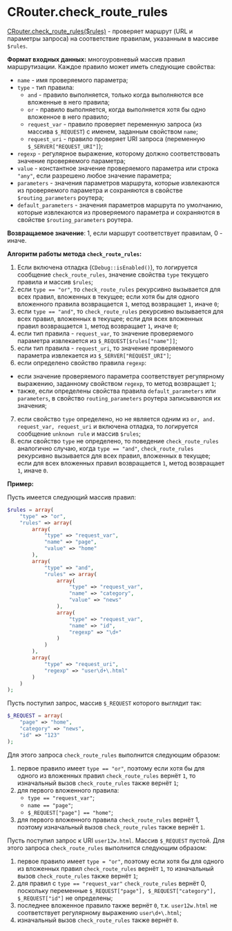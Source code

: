 # CRouter.check_route_rules

[CRouter.check_route_rules(\$rules)](./CRouter.php) - проверяет маршрут (URL и параметры запроса) на соответствие правилам, указанным в массиве `$rules`.

**Формат входных данных:** многоуровневый массив правил маршрутизации. Каждое правило может иметь следующие свойства:

- `name` - имя проверяемого параметра;
- `type` - тип правила:
  - `and` - правило выполняется, только когда выполняются все вложенные в него правила;
  - `or` - правило выполняется, когда выполняется хотя бы одно вложенное в него правило;
  - `request_var` - правило проверяет переменную запроса (из массива `$_REQUEST`) с именем, заданным свойством `name`;
  - `request_uri` - правило проверяет URI запроса (переменную `$_SERVER["REQUEST_URI"]`);
- `regexp` - регулярное выражение, которому должно соответствовать значение проверяемого параметра;
- `value` - константное значение проверяемого параметра или строка `"any"`, если разрешено любое значение параметра;
- `parameters` - значения параметров маршрута, которые извлекаются из проверяемого параметра и сохраняются в свойстве `$routing_parameters` роутера;
- `default_parameters` - значения параметров маршрута по умолчанию, которые извлекаются из проверяемого параметра и сохраняются в свойстве `$routing_parameters` роутера.

**Возвращаемое значение**: 1, если маршрут соответствует правилам, 0 - иначе.

**Алгоритм работы метода `check_route_rules`:**

1. Если включена отладка (`CDebug::isEnabled()`), то логируется сообщение `check_route_rules`, значение свойства `type` текущего правила и массив `$rules`;
2. если `type == "or"`, то `check_route_rules` рекурсивно вызывается для всех правил, вложенных в текущее; если хотя бы для одного вложенного правила возвращается `1`, метод возвращает `1`, иначе `0`;
3. если `type == "and"`, то `check_route_rules` рекурсивно вызывается для всех правил, вложенных в текущее; если для всех вложенных правил возвращается `1`, метод возвращает `1`, иначе `0`;
4. если тип правила - `request_var`, то значение проверяемого параметра извлекается из `$_REQUEST[$rules["name"]]`;
5. если тип правила - `request_uri`, то значение проверяемого параметра извлекается из `$_SERVER["REQUEST_URI"]`;
6. если определено свойство правила `regexp`:
  - если значение проверяемого параметра соответствует регулярному выражению, заданному свойством `regexp`, то метод возвращает `1`;
  - также, если определены свойства правила `default_parameters` или `parameters`, в свойство `routing_parameters` роутера записываются их значения;
7. если свойство `type` определено, но не является одним из `or, and. request_var, request_uri` и включена отладка, то логируется сообщение `unknown rule` и массив `$rules`;
8. если свойство `type` не определено, то поведение `check_route_rules` аналогично случаю, когда `type == "and"`, `check_route_rules` рекурсивно вызывается для всех правил, вложенных в текущее; если для всех вложенных правил возвращается `1`, метод возвращает `1`, иначе `0`.

**Пример:**

Пусть имеется следующий массив правил:

```php
$rules = array(
    "type" => "or",
    "rules" => array(
        array(
            "type" => "request_var",
            "name" => "page",
            "value" => "home"
        ),
        array(
            "type" => "and",
            "rules" => array(
                array(
                    "type" => "request_var",
                    "name" => "category",
                    "value" => "news"
                ),
                array(
                    "type" => "request_var",
                    "name" => "id",
                    "regexp" => "\d+"
                )
            )
        ),
        array(
            "type" => "request_uri",
            "regexp" => "user\d+\.html"
        )
    )
);
```

Пусть поступил запрос, массив `$_REQUEST` которого выглядит так:

```php
$_REQUEST = array(
    "page" => "home",
    "category" => "news",
    "id" => "123"
);
```

Для этого запроса `check_route_rules` выполнится следующим образом:
1. первое правило имеет `type == "or"`, поэтому если хотя бы для одного из вложенных правил `check_route_rules` вернёт `1`, то изначальный вызов `check_route_rules` также вернёт `1`;
2. для первого вложенного правила:
    - `type == "request_var"`;
    - `name == "page"`;
    - `$_REQUEST["page"] == "home"`;
3. для первого вложенного правила `check_route_rules` вернёт 1, поэтому изначальный вызов `check_route_rules` также вернёт `1`.

Пусть поступил запрос к URI `user12w.html`. Массив `$_REQUEST` пустой. Для этого запроса `check_route_rules` выполнится следующим образом:
1. первое правило имеет `type = "or"`, поэтому если хотя бы для одного из вложенных правил `check_route_rules` вернёт `1`, то изначальный вызов `check_route_rules` также вернёт `1`;
2. для правил с `type == "request_var"` `check_route_rules` вернёт 0, поскольку переменные `$_REQUEST["page"], $_REQUEST["category"], $_REQUEST["id"]` не определены;
3. последнее вложенное правило также вернёт `0`, т.к. `user12w.html` не соответствует регулярному выражению `user\d+\.html`;
4. изначальный вызов `check_route_rules` также вернёт `0`.
